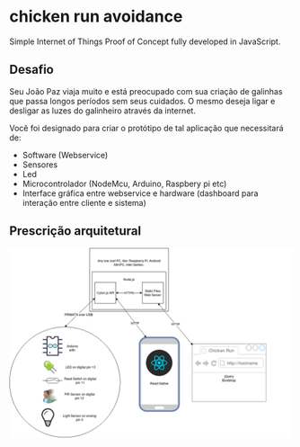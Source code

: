 # chicken run avoidance
Simple Internet of Things Proof of Concept fully developed in JavaScript.

## Desafio

Seu João Paz viaja muito e está preocupado com sua criação de galinhas que passa longos períodos sem seus cuidados. O mesmo deseja ligar e desligar as luzes do galinheiro através da internet.

Você foi designado para criar o protótipo de tal aplicação que necessitará de:

- Software (Webservice)
- Sensores
- Led
- Microcontrolador (NodeMcu, Arduino, Raspbery pi etc)
- Interface gráfica entre webservice e hardware (dashboard para interação entre cliente e sistema)


## Prescrição arquitetural
![arquitetura](https://github.com/lucascudo/iotjs/raw/master/architectural_prescription.png)
